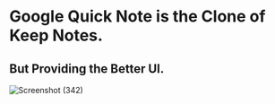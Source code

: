 # Google Quick Note is the Clone of Keep Notes.
## But Providing the Better UI.


![Screenshot (342)](https://user-images.githubusercontent.com/65860069/190855222-020579f3-3514-4218-aa2d-047320bcd5d6.png)

